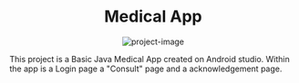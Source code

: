 <h1 align="center" id="title">Medical App</h1>

<p align="center"><img src="https://img.freepik.com/free-photo/portrait-3d-male-doctor_23-2151107360.jpg" alt="project-image"></p>

<p id="description">This project is a Basic Java Medical App created on Android studio. Within the app is a Login page a "Consult" page and a acknowledgement page.</p>

